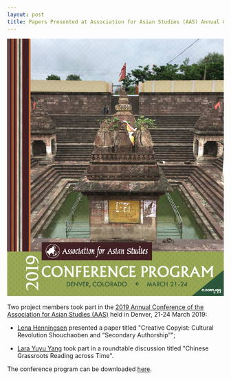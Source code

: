 ```yaml
---
layout: post
title: Papers Presented at Association for Asian Studies (AAS) Annual Conference 2019
---
```


<span class="image right"><img src="/assets/images/aas2019.png" alt="" title="" style=""></span>

Two project members took part in the [2019 Annual Conference of the Association for Asian Studies (AAS)](https://www.asianstudies.org/conference/about/past-conferences/) held in Denver, 21-24 March 2019:

- [Lena Henningsen](https://www.sinologie.uni-freiburg.de/Mitarbeiterinnen/professorinnen/henningsen) presented a paper titled "Creative Copyist: Cultural Revolution Shouchaoben and “Secondary Authorship”";

- [Lara Yuyu Yang](https://www.sinologie.uni-freiburg.de/Mitarbeiterinnen/projektmitarbeiterinnen/yang) took part in a roundtable discussion titled "Chinese Grassroots Reading across Time".

The conference program can be downloaded [here](https://www.asianstudies.org/wp-content/uploads/AAS-AC-2019-Program.pdf).
